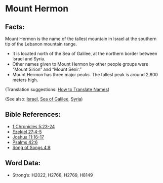 # Mount Hermon

## Facts:

Mount Hermon is the name of the tallest mountain in Israel at the southern tip of the Lebanon mountain range.

* It is located north of the Sea of Galilee, at the northern border between Israel and Syria.
* Other names given to Mount Hermon by other people groups were “Mount Sirion” and “Mount Senir.”
* Mount Hermon has three major peaks. The tallest peak is around 2,800 meters high.

(Translation suggestions: [How to Translate Names](rc://en/ta/man/translate/translate-names))

(See also: [Israel](../kt/israel.md), [Sea of Galilee](../names/seaofgalilee.md), [Syria](../names/syria.md))

## Bible References:

* [1 Chronicles 5:23-24](rc://en/tn/help/1ch/05/23)
* [Ezekiel 27:4-5](rc://en/tn/help/ezk/27/04)
* [Joshua 11:16-17](rc://en/tn/help/jos/11/16)
* [Psalms 42:6](rc://en/tn/help/psa/042/06)
* [Song of Songs 4:8](rc://en/tn/help/sng/04/08)

## Word Data:

* Strong’s: H2022, H2768, H2769, H8149
